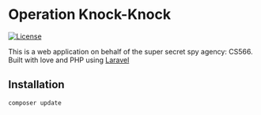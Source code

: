 # Operation Knock-Knock

[![License](https://poser.pugx.org/laravel/framework/license.svg)](https://packagist.org/packages/laravel/framework)

This is a web application on behalf of the super secret spy agency: CS566. Built with love and PHP using [Laravel](http://laravel.com)

## Installation

```composer update```
